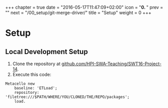 +++
chapter = true
date = "2016-05-17T11:47:09+02:00"
icon = "<b>0. </b>"
prev = ""
next = "/00_setup/git-merge-driver/"
title = "Setup"
weight = 0
+++

# Setup

## Local Development Setup

1. Clone the repository at [github.com/HPI-SWA-Teaching/SWT16-Project-14](https://github.com/HPI-SWA-Teaching/SWT16-Project-14).
2. Execute this code:

```smalltalk
Metacello new
    baseline: 'ETLoad';
    repository: 'filetree:///$PATH/WHERE/YOU/CLONED/THE/REPO/packages';
    load.
```
